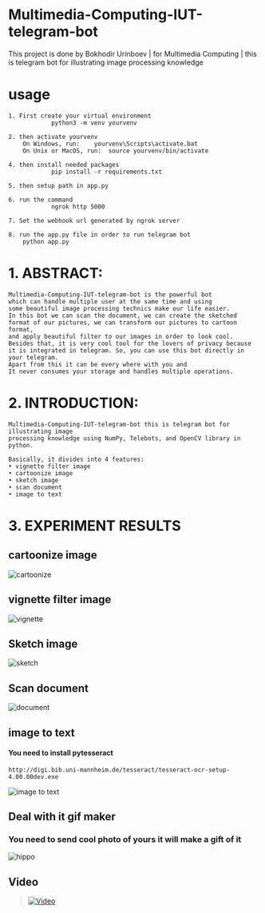 # Multimedia-Computing-IUT-telegram-bot
This project is done by Bokhodir Urinboev |   for Multimedia Computing  | this is telegram bot for illustrating image processing knowledge  

# usage
```
1. First create your virtual environment
			python3 -m venv yourvenv

2. then activate yourvenv
	On Windows, run:  	yourvenv\Scripts\activate.bat
	On Unix or MacOS, run: 	source yourvenv/bin/activate

4. then install needed packages
			pip install -r requirements.txt

5. then setup path in app.py 

6. run the command  
			ngrok http 5000

7. Set the webhook url generated by ngrok server
 
8. run the app.py file in order to run telegram bot
	python app.py
```



# 1. ABSTRACT:
```
Multimedia-Computing-IUT-telegram-bot is the powerful bot 
which can handle multiple user at the same time and using 
some beautiful image processing technics make our life easier. 
In this bot we can scan the document, we can create the sketched 
format of our pictures, we can transform our pictures to cartoon format, 
and apply beautiful filter to our images in order to look cool. 
Besides that, it is very cool tool for the lovers of privacy because 
it is integrated in telegram. So, you can use this bot directly in your telegram. 
Apart from this it can be every where with you and 
It never consumes your storage and handles multiple operations.
```


# 2. INTRODUCTION:
```
Multimedia-Computing-IUT-telegram-bot this is telegram bot for illustrating image
processing knowledge using NumPy, Telebots, and OpenCV library in python.
```

```
Basically, it divides into 4 features:
• vignette filter image
• cartoonize image
• sketch image
• scan document
• image to text
```

# 3. EXPERIMENT RESULTS

## cartoonize image

![cartoonize](https://user-images.githubusercontent.com/40819423/82634756-0b3e4580-9c18-11ea-9dcf-e65d697338e4.jpg)


## vignette filter image
![vignette](https://user-images.githubusercontent.com/40819423/82634947-81db4300-9c18-11ea-9424-c86c1029dc3e.jpg)



## Sketch image

![sketch](https://user-images.githubusercontent.com/40819423/82634989-9ae3f400-9c18-11ea-888a-0c0bb900001e.jpg)



## Scan document
![document](https://user-images.githubusercontent.com/40819423/82635018-ad5e2d80-9c18-11ea-9351-d12555e6435e.jpg)

## image to text
#### You need to install pytesseract 
```
http://digi.bib.uni-mannheim.de/tesseract/tesseract-ocr-setup-4.00.00dev.exe
```
![image to text](https://user-images.githubusercontent.com/40819423/82929603-6025e700-9f9d-11ea-8922-31059a875f8f.png)


## Deal with it gif maker
### You need to send cool photo of yours it will make a gift of it
![hippo](https://media.giphy.com/media/kH5bL2DCxND2rYTKhI/source.gif)
## Video 
> [![Video](https://img.youtube.com/vi/yFKyAgxBhUQ/2.jpg)](https://www.youtube.com/watch?v=yFKyAgxBhUQ&feature=youtu.be)


